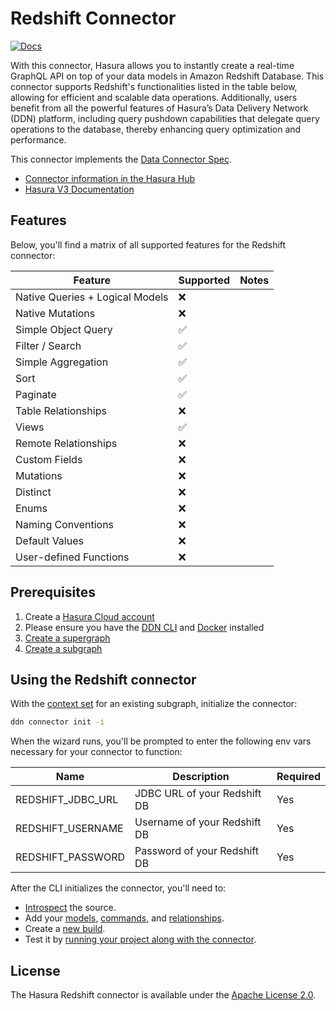 # Redshift Connector

[![Docs](https://img.shields.io/badge/docs-v3.x-brightgreen.svg?style=flat)](https://hasura.io/docs/3.0/getting-started/overview/)


With this connector, Hasura allows you to instantly create a real-time GraphQL API on top of your data models in Amazon Redshift Database.
This connector supports Redshift's functionalities listed in the table below, allowing for efficient and scalable data
operations. Additionally, users benefit from all the powerful features of Hasura’s Data Delivery Network (DDN) platform,
including query pushdown capabilities that delegate query operations to the database, thereby enhancing query
optimization and performance.

This connector implements the [Data Connector Spec](https://github.com/hasura/ndc-spec).

- [Connector information in the Hasura Hub](https://hasura.io/connectors/redshift)
- [Hasura V3 Documentation](https://hasura.io/docs/3.0)

## Features

Below, you'll find a matrix of all supported features for the Redshift connector:

| Feature                         | Supported | Notes |
| ------------------------------- | --------- | ----- |
| Native Queries + Logical Models | ❌        |       |
| Native Mutations                | ❌        |       |
| Simple Object Query             | ✅        |       |
| Filter / Search                 | ✅        |       |
| Simple Aggregation              | ✅        |       |
| Sort                            | ✅        |       |
| Paginate                        | ✅        |       |
| Table Relationships             | ❌        |       |
| Views                           | ✅        |       |
| Remote Relationships            | ❌        |       |
| Custom Fields                   | ❌        |       |
| Mutations                       | ❌        |       |
| Distinct                        | ❌        |       |
| Enums                           | ❌        |       |
| Naming Conventions              | ❌        |       |
| Default Values                  | ❌        |       |
| User-defined Functions          | ❌        |       |

## Prerequisites

1. Create a [Hasura Cloud account](https://console.hasura.io)
2. Please ensure you have the [DDN CLI](https://hasura.io/docs/3.0/cli/installation) and
   [Docker](https://docs.docker.com/engine/install/) installed
3. [Create a supergraph](https://hasura.io/docs/3.0/getting-started/init-supergraph)
4. [Create a subgraph](https://hasura.io/docs/3.0/getting-started/init-subgraph)

## Using the Redshift connector

With the [context set](https://hasura.io/docs/3.0/cli/commands/ddn_context_set/) for an existing subgraph, initialize
the connector:

```sh
ddn connector init -i
```

When the wizard runs, you'll be prompted to enter the following env vars necessary for your connector to function:

| Name              | Description                  | Required |
|-------------------|------------------------------|----------|
| REDSHIFT_JDBC_URL | JDBC URL of your Redshift DB | Yes      |
| REDSHIFT_USERNAME | Username of your Redshift DB | Yes      |
| REDSHIFT_PASSWORD | Password of your Redshift DB | Yes      |


After the CLI initializes the connector, you'll need to:

- [Introspect](https://hasura.io/docs/3.0/cli/commands/ddn_connector_introspect) the source.
- Add your [models](https://hasura.io/docs/3.0/cli/commands/ddn_model_add),
  [commands](https://hasura.io/docs/3.0/cli/commands/ddn_command_add), and
  [relationships](https://hasura.io/docs/3.0/cli/commands/ddn_relationship_add).
- Create a [new build](https://hasura.io/docs/3.0/cli/commands/ddn_supergraph_build_local).
- Test it by [running your project along with the connector](https://hasura.io/docs/3.0/cli/commands/ddn_run#examples).

## License

The Hasura Redshift connector is available under the [Apache License 2.0](https://www.apache.org/licenses/LICENSE-2.0).
